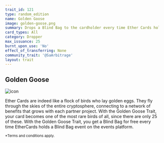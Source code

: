```yaml
---
trait_id: 121
type: random_edition
name: Golden Goose
image: golden-goose.png
summary: Drops a Blind Bag to the cardholder every time Ether Cards holds a Blind Bag event.
card_types: All
category: Dropper
max_issuance: 25
burnt_upon_use: 'No'
effect_of_transferring: None
community_trait: '@SaArbitrage'
layout: trait
---
```


## Golden Goose

![icon](/assets/images/trait-icons/{{page.image}})

Ether Cards are indeed like a flock of birds who lay golden eggs. They fly through the skies of the entire cryptosphere, connecting to a network of benefits that grows with each partner project. With the Golden Goose Trait, your card becomes one of the most rare birds of all, since there are only 25 of these. With the Golden Goose Trait, you get a Blind Bag for free every time EtherCards holds a Blind Bag event on the events platform. 

<small>*Terms and conditions apply.</small>
